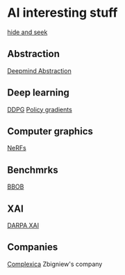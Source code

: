 # AI interesting stuff
<!-- All things AI except robots -->

[ hide and seek](https://openai.com/blog/emergent-tool-use/)

## Abstraction 
[Deepmind Abstraction](https://deepmind.com/blog/article/measuring-abstract-reasoning)

## Deep learning
[DDPG](https://towardsdatascience.com/deep-deterministic-policy-gradient-ddpg-theory-and-implementation-747a3010e82f)
[Policy gradients](https://towardsdatascience.com/policy-gradients-in-a-nutshell-8b72f9743c5d)

## Computer graphics 
[NeRFs](https://github.com/NVlabs/instant-ngp)

## Benchmrks
[BBOB](http://coco.lri.fr/COCOdoc/bbo_experiment.html)

## XAI

[DARPA XAI](https://www.darpa.mil/program/explainable-artificial-intelligence)

## Companies
[Complexica](https://www.complexica.com/) Zbigniew's company

